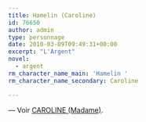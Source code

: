 ```yaml
---
title: Hamelin (Caroline)
id: 76650
author: admin
type: personnage
date: 2010-03-09T09:49:31+00:00
excerpt: "L'Argent"
novel:
  - argent
rm_character_name_main: 'Hamelin '
rm_character_name_secondary: Caroline

---
```

— Voir <a href="/personnage/caroline-madame/" target="_self">CAROLINE (Madame)</a>.